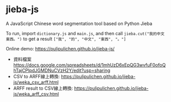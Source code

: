 jieba-js
========

A JavaScript Chinese word segmentation tool based on Python Jieba

To run, import `dictionary.js` and `main.js`, and then call `jieba.cut("我的中文東西。")` to get a result `["我", "的", "中文", "東西", "。"]`

Online demo: https://pulipulichen.github.io/jieba-js/


- 資料檔案 https://docs.google.com/spreadsheets/d/1mhUzD6xEpQG3wvfuF0ofoQhTajCPlpdJGMDNuCVzH2Y/edit?usp=sharing
- CSV to ARFF線上轉換: https://pulipulichen.github.io/jieba-js/weka_csv_arff.html
- ARFF result to CSV線上轉換: https://pulipulichen.github.io/jieba-js/weka_arff_csv.html